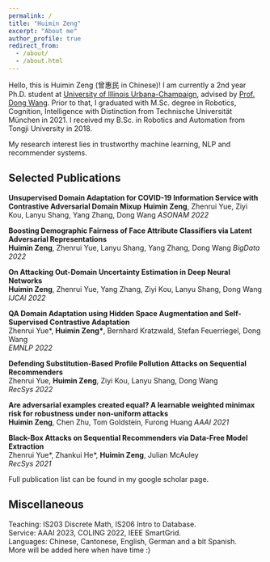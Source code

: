 ```yaml
---
permalink: /
title: "Huimin Zeng"
excerpt: "About me"
author_profile: true
redirect_from: 
  - /about/
  - /about.html
---
```


Hello, this is Huimin Zeng (曾惠民 in Chinese)! I am currently a 2nd year Ph.D. student at [University of Illinois Urbana-Champaign](https://illinois.edu/), advised by [Prof. Dong Wang](https://www.wangdong.org/). Prior to that, I graduated with M.Sc. degree in Robotics, Cognition, Intelligence with Distinction from Technische Universität München in 2021. I received my B.Sc. in Robotics and Automation from Tongji University in 2018.

My research interest lies in trustworthy machine learning, NLP and recommender systems. 

<!-- Recent News
------
[Dec 2022] I will be joining NVIDIA as RecSys research intern in summer 2023! \
[Oct 2022] One EMNLP '22 full paper on domain adaptive question answering accepted! \
[Aug 2022] I got the RecSys student travel award and SIGIR student travel grant for CIKM! \
[Aug 2022] One COLING '22 full paper on QA and question classification accepted. \
[Aug 2022] One CIKM '22 full paper on misinformation detection accepted! \
[Jun 2022] One RecSys '22 full paper on adversarial recommender systems accepted. \
[Apr 2022] Two IJCAI '22 papers on uncertainty estimation and misinformation detection accepted! -->
<!-- [Mar 2022] One DCOSS '22 full paper on non-intrusive load monitoring accepted as oral. -->

Selected Publications
------
**Unsupervised Domain Adaptation for COVID-19 Information Service with Contrastive Adversarial Domain Mixup**
**Huimin Zeng**, Zhenrui Yue, Ziyi Kou, Lanyu Shang, Yang Zhang, Dong Wang
*ASONAM 2022*

**Boosting Demographic Fairness of Face Attribute Classifiers via Latent Adversarial Representations** \
**Huimin Zeng**, Zhenrui Yue, Lanyu Shang, Yang Zhang, Dong Wang
*BigData 2022*

**On Attacking Out-Domain Uncertainty Estimation in Deep Neural Networks** \
**Huimin Zeng**, Zhenrui Yue, Yang Zhang, Ziyi Kou, Lanyu Shang, Dong Wang \
*IJCAI 2022*

**QA Domain Adaptation using Hidden Space Augmentation and Self-Supervised Contrastive Adaptation** \
Zhenrui Yue\*, **Huimin Zeng\***, Bernhard Kratzwald, Stefan Feuerriegel, Dong Wang \
*EMNLP 2022*

**Defending Substitution-Based Profile Pollution Attacks on Sequential Recommenders** \
Zhenrui Yue, **Huimin Zeng**, Ziyi Kou, Lanyu Shang, Dong Wang \
*RecSys 2022*

**Are adversarial examples created equal? A learnable weighted minimax risk for robustness under non-uniform attacks**\
**Huimin Zeng**, Chen Zhu, Tom Goldstein, Furong Huang
*AAAI 2021*

**Black-Box Attacks on Sequential Recommenders via Data-Free Model Extraction** \
Zhenrui Yue\*, Zhankui He\*, **Huimin Zeng**, Julian McAuley \
*RecSys 2021*


Full publication list can be found in my google scholar page.

Miscellaneous
------
Teaching: IS203 Discrete Math, IS206 Intro to Database. \
Service: AAAI 2023, COLING 2022, IEEE SmartGrid. \
Languages: Chinese, Cantonese, English, German and a bit Spanish. \
More will be added here when have time :)
